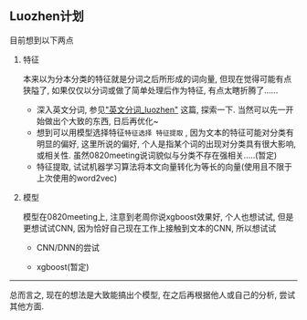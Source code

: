 ## Luozhen计划

目前想到以下两点

1. 特征

   本来以为分本分类的特征就是分词之后所形成的词向量, 但现在觉得可能有点狭隘了, 如果仅仅以分词或做了简单处理后作为特征, 有点太瞎折腾了......

   * 深入英文分词, 参见["英文分词_luozhen"](./英文分词_luozhen) 这篇, 探索一下. 当然可以先一开始做出个大致的东西, 日后再优化~
   * 想到可以用模型选择特征`特征选择 特征提取` , 因为文本的特征可能对分类有明显的偏好, 这里所说的偏好, 个人是指某个词的出现对分类具有很大影响, 或相关性. 虽然0820meeting说词貌似与分类不存在强相关.....(暂定)
   * 特征提取, 试试机器学习算法将本文向量转化为等长的向量(使用且不限于上次使用的word2vec)

2. 模型

   模型在0820meeting上, 注意到老周你说xgboost效果好, 个人也想试试, 但是更想试试CNN, 因为恰好自己现在工作上接触到文本的CNN, 所以想试试

   * CNN/DNN的尝试

   * xgboost(暂定)

---

总而言之, 现在的想法是大致能搞出个模型, 在之后再根据他人或自己的分析, 尝试其他方面. 